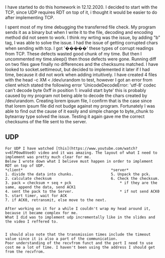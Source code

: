 I have started to do this homework in 12.12.2020. I decided to start with the TCP, since UDP requires RDT on top of it, i thought it would be easier to do after implementing TCP. 

I spent most of my time debugging the transferred file check. My program sends it as a binary but when I write it to the file, decoding and encoding method did not seem to work. I think my wrting was the issue, by adding "b" tag, I was able to solve the issue. I had the issue of getting corrupted chars when sending with tcp. 
I got '�����' these types of corrupt readings from TCP. These defects wasted good chunk of my time. But then I uncommented my time.sleep()
then those defects were gone. Running diff on two files gave finally no differences and the checksums matched. I have looked to socket.settimeout, but decided to implemented it later if I had time, because it did not work when adding intuitively.
I have created 4 files with the head -c XM < /dev/urandom to test, however I got an error from client which stated the following error 'UnicodeDecodeError: 'utf-8' codec can't decode byte 0xff in position 1: invalid start byte' this is probably caused by my program not being able to decode the chars created by /dev/urandom. Creating lorem ipsum file, I confirm that is the case since that lorem ipsum file did not budge against my program. Fortunately I was able to find out the cause of it easily and simple change to byte_chunk to bytearray type solved the issue. Testing it again gave me the correct checksums of the file sent to the server. 


## UDP
    For UDP I have watched [this](https://www.youtube.com/watch?v=6lP0ow8Voe0) video and it was amazing. The layout of what I need to implement was pretty much clear for me. 
    Below I wrote down what I believe must happen in order to implement RDT on top of UDP.
    *client*                                        *server*
    1. divide the data into chunks.                 5. Unpack the pck.
    2. calculate checksum                           6. Check the checksum.
    3. pack = checksum + seq + pck                      * if they are the same, append the data, send ACK1
    4. sent the pack to the Server.                     * if not send ACK0
    5. start timer, wait for ACK                    
    7. if ACK0, retransmit, else move to the next.

    After working on it for a while I couldn't wrap my head around it, because it became complex for me.
    What I did was to implement udp incrementally like in the slides and the video I reffered to.


    I should also note that the transmission times include the timeout value since it is also a part of the communication.
    Poor understanding of the recvfrom funct and the port I need to use cost me a lot of time. I haven't been using the address I should get from the recvfrom. 